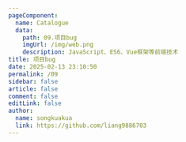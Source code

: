 ```yaml
---
pageComponent:
  name: Catalogue
  data:
    path: 09.项目bug
    imgUrl: /img/web.png
    description: JavaScript、ES6、Vue框架等前端技术
title: 项目bug
date: 2025-02-13 23:10:50
permalink: /09
sidebar: false
article: false
comment: false
editLink: false
author:
  name: songkuakua
  link: https://github.com/liang9886703
---
```


